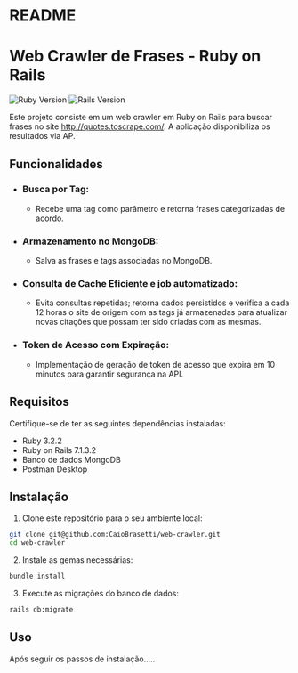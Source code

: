 # README

# Web Crawler de Frases - Ruby on Rails

![Ruby Version](https://img.shields.io/badge/Ruby-3.2.2-red.svg)
![Rails Version](https://img.shields.io/badge/Rails-7.1.3.2-orange.svg)

Este projeto consiste em um web crawler em Ruby on Rails para buscar frases no site http://quotes.toscrape.com/. A aplicação disponibiliza os resultados via AP.

## Funcionalidades

* ### Busca por Tag:

  * Recebe uma tag como parâmetro e retorna frases categorizadas de acordo.

* ### Armazenamento no MongoDB:

  * Salva as frases e tags associadas no MongoDB.

* ### Consulta de Cache Eficiente e job automatizado:

  * Evita consultas repetidas; retorna dados persistidos e verifica a cada 12 horas o site de origem com as tags já armazenadas para atualizar novas citações que possam ter sido criadas com as mesmas.

* ### Token de Acesso com Expiração:

  * Implementação de geração de token de acesso que expira em 10 minutos para garantir segurança na API.
 
## Requisitos

Certifique-se de ter as seguintes dependências instaladas:

- Ruby 3.2.2
- Ruby on Rails 7.1.3.2
- Banco de dados MongoDB
- Postman Desktop

## Instalação

1. Clone este repositório para o seu ambiente local:

```bash
git clone git@github.com:CaioBrasetti/web-crawler.git
cd web-crawler
```

2. Instale as gemas necessárias:

```bash
bundle install
```

3. Execute as migrações do banco de dados:

```bash
rails db:migrate
```

## Uso

Após seguir os passos de instalação.....
